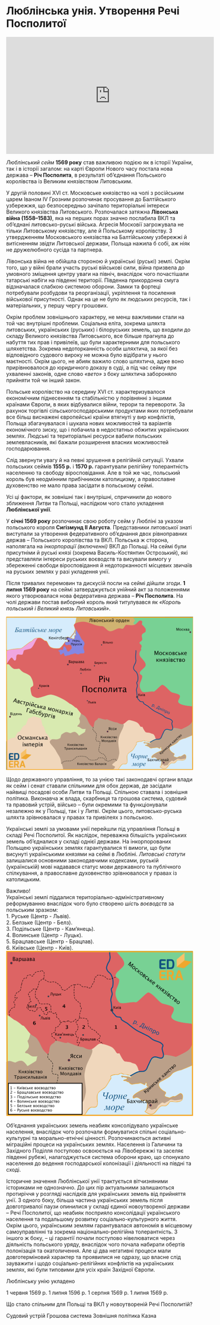 # Люблінська унія. Утворення Речі Посполитої

<div class="fluidMedia">
<iframe align="center" width="560" height="315" src="https://www.youtube.com/embed/JgIAx_apLRU" frameborder="0" allowfullscreen></iframe>
</div>
<div class="popup">
</div>

*Люблінський сейм* **1569 року** став важливою подією як в історії України, так і в історії загалом: на карті Європи Нового часу постала нова держава – **Річ Посполита**, в результаті об’єднання Польського королівства із Великим князівством Литовським.

У другій половині ХVІ ст. Московське князівство на чолі з російським царем Іваном ІV Грозним розпочинає просування до Балтійського узбережжя, що безпосередньо зачіпало територіальні інтереси Великого князівства Литовського. Розпочалася затяжна **Лівонська війна (1558–1583)**, яка на перших порах значно послабила ВКЛ та об’єднані литовсько-руські війська. Агресія Московії загрожувала  не тільки Литовському князівству, але й Польському королівству. З утвердженням Московського князівства на Балтійському узбережжі й витісненням звідти Литовської держави, Польща нажила б собі, аж ніяк не дружелюбного сусіда та партнера.

Лівонська війна не обійшла стороною й українські (руські) землі. Окрім того, що у війні брали участь руські військові сили, війна призвела до умовного зміщення центру уваги на північ, внаслідок чого почастішали татарські набіги на південні території. Південна прикордонна смуга відзначалася слабкою системою оборони. Замки та фортеці потребували розбудови та реорганізації, укріплення та посилення військової присутності. Однак на це не було як людських ресурсів, так і матеріальних, у першу чергу грошових.

Окрім проблем зовнішнього характеру, не менш важливими стали на той час внутрішні проблеми. Соціальна еліта, зокрема шляхта литовських, українських (руських) і білоруських земель, що входили до складу Великого князівства Литовського, все більше прагнула до набуття тих прав і привілеїв, що були характерними для польського шляхетства. Зокрема недоторканність особи шляхтича, за якої без відповідного судового вироку не можна було відібрати у нього маєтності. Окрім цього, не абияк важило слово шляхтича, адже воно прирівнювалося до юридичного доказу в суді, а під час сейму при ухваленні законів, одне слово *«вето»* з боку шляхтича забороняло прийняти той чи інший закон.

Польське королівство на середину ХVІ ст. характеризувалося економічним піднесенням та стабільністю у порівнянні з іншими країнами Європи, в яких відбувалися війни, терори та перевороти. За рахунок торгівлі сільськогосподарськими продуктами яких потребували все більш виснажені європейські країни втягнуті у вир конфліктів, Польща збагачувалася і шукала нових можливостей та варіантів економічного зиску, що і побачила в недостатньо обжитих українських землях. Людські та територіальні ресурси вабили польських землевласників, які бажали розширення власних можливостей господарювання. 

Слід звернути увагу й на певні зрушення в релігійній ситуації. Ухвали польських сеймів **1555 р.** і **1570 р.** гарантували релігійну толерантність населенню та свободу віросповідання. Але в той же час, польський король був неодмінним прибічником католицизму, а православне духовенство не мало права засідати в польському сеймі.

Усі ці фактори, як зовнішні так і внутрішні, спричинили до нового зближення Литви та Польщі, наслідком чого стало укладення **Люблінської унії**.

У **січні 1569 року** розпочинає свою роботу сейм у Любліні за указом польського короля **Сигізмунд ІІ Августа**. Представники литовської знаті виступали за утворення федеративного об’єднання двох рівноправних держав – Польського королівства та ВКЛ. Польська ж сторона,  наполягала на *інкорпорації (включенні)* ВКЛ до Польщі. На сеймі були присутніми й руські князі (зокрема Василь-Костянтин Острозький), які представляли інтереси руських воєводств та висували вимогу у збереженні свободи віросповідання й недоторканності місцевих звичаїв на руських землях у разі укладення унії. 

Після тривалих перемовин та дискусій посли на сеймі дійшли згоди. **1 липня 1569 року** на сеймі затверджується унійний акт за положеннями якого утворювалася нова федеративна держава – **Річ Посполита**. На чолі держави постав виборний король який титулувався як *«Король польський і Великий князь Литовський»*. 

<div align="center">
<img class="image" src="1.png" width="550px"/>
</div>

Щодо державного управління, то за унією такі законодавчі органи влади як сейм і сенат ставали спільними для обох держав, де засідали найвищі посадові особи Литви та Польщі. Спільною ставала і зовнішня політика. Виконавча ж влада, скарбниця та грошова система, судовий та правовий устрій, військо – були окремими та функціонували незалежно як у Польщі, так і у Литві. Окрім цього, литовсько-руська шляхта зрівнювалася у правах та привілеях з польською.

Українські землі за умовами унії перейшли під управління Польщі в складі Речі Посполитої. Як наслідок, переважна більшість українських земель об’єдналися у складі однієї держави. На інкорпорованих Польщею українських землях гарантувалися ті вимоги, що були висунуті українськими князями на сеймі в Любліні. *Литовські статути* залишалися основними законодавчими кодексами, руській (українській) мові надавався статус мови державного та публічного спілкування, а православне духовенство зрівнювалося у правах із католицьким.

<div class="space">  
</div>
<div class="task-wrap">
<span class="task">Важливо!</span>
<div class="task-text">
Українські землі піддалися територіально-адміністративному реформуванню внаслідок чого було створено <i>шість воєводств</i> за польським зразком:<br>
1. Руське (Центр - Львів).<br>
2. Белзьке (Центр - Белз).<br>
3. Подільське (Центр - Кам’янець).<br>
4. Волинське (Центр - Луцьк).<br>
5. Брацлавське (Центр - Брацлав).<br>
6. Київське (Центр - Київ).<br>
</div>
</div>
<div class="space">
</div>

<div align="center">
<img class="image" src="2.png" width="550px"/>
</div>

<p>Об’єднання українських земель неабияк консолідувало українське населення, внаслідок чого розпочали формуватися спільні соціально-культурні та морально-етнічні цінності. Розпочинаються активні міграційні процеси на українських землях. Населення із Галичини та Західного Поділля поступово освоюється на Лівобережжі та заселяє південні рубежі, налагоджується система оборони краю, що спонукало населення до ведення господарської колонізації і діяльності на півдні та сході.</p>

<p>Історичне значення Люблінської унії трактується вітчизняними істориками не однозначно. До цих пір актуальними залишаються протиріччя у розгляді наслідків для українських земель від прийняття унії. З одного боку, більша частина українських земель після довготривалої паузи опинилися у складі єдиної новоутвореної держави – Речі Посполитої, що неабияк посприяло консолідації українського населення та подальшому розвитку соціально-культурного життя. Окрім цього, українським землям гарантувалася автономія в місцевому самоуправлінні та зокрема національно-релігійна толерантність. З іншого ж боку, – ці гарантії почали поступово нівелюватися через діяльність польського уряду, внаслідок чого почала набирати обертів полонізація та окатоличення. Але ці два негативні процеси мали довготерміновий характер та проявилися не одразу, що власне слід зауважити і щодо соціально-релігійних конфліктів на українських землях, які були типовими для усіх країн Західної Європи.</p>

<quiz>
<question>
  <p>Люблінську унію укладено</p>
        <answer>1 червня 1569 р.</answer>
  <answer>1 липня 1596 р.</answer>
        <answer>1 серпня 1569 р.</answer>
  <answer correct>1 липня 1569 р.</answer>
</question>
<question>
  <p>Що стало спільним для Польщі та ВКЛ у новоутвореній Речі Посполитій?</p>
        <answer>Судовий устрій</answer>
  <answer>Грошова система</answer>
        <answer correct>Зовнішня політика</answer>
  <answer>Казна</answer>
</question>
</quiz>